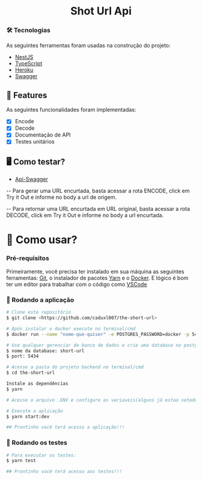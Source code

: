 <h1 align="center">Shot Url Api</h1>

### 🛠 Tecnologias

As seguintes ferramentas foram usadas na construção do projeto:  

- [NestJS](https://nestjs.com/)
- [TypeScript](https://www.typescriptlang.org/) 
- [Heroku](https://www.heroku.com/)
- [Swagger](https://swagger.io/)

## 👀 Features

As seguintes funcionalidades foram implementadas:

- [x] Encode 
- [x] Decode
- [x] Documentação de API
- [x] Testes unitários

## 🖥 Como testar?

- [Api-Swagger](https://theshort-url.herokuapp.com/swagger/)

 -- Para gerar uma URL encurtada, basta acessar a rota ENCODE, click em Try it Out e informe no body a url de origem.
 
 -- Para retornar uma URL encurtada em URL original, basta acessar a rota DECODE, click em Try it Out e informe no body a url encurtada.
 
 <h1>📱 Como usar?</h1>

### Pré-requisitos

Primeiramente, você precisa ter instalado em sua máquina as seguintes ferramentas:
[Git](https://git-scm.com), o instalador de pacotes [Yarn](https://yarnpkg.com/) e o [Docker](https://www.docker.com/). 
E lógico é bom ter um editor para trabalhar com o código como [VSCode](https://code.visualstudio.com/)

### 🎲 Rodando a aplicação

```bash
# Clone este repositório
$ git clone <https://github.com/caduxl007/the-short-url>

# Após instalar o docker execute no terminal/cmd
$ docker run --name "nome-que-quiser" -e POSTGRES_PASSWORD=docker -p 5434:5432 -d postgres

# Use qualquer gerenciar de banco de dados e crie uma database no postgres:
$ nome da database: short-url
$ port: 5434

# Acesse a pasta do projeto backend no terminal/cmd
$ cd the-short-url

Instale as dependências
$ yarn

# Acesse o arquivo .ENV e configure as variaveis(alguns já estao setados por padrão)

# Execute a aplicação
$ yarn start:dev

## Prontinho você terá acesso a aplicação!!!
```

### 🚀 Rodando os testes

```bash
# Para executar os testes:
$ yarn test

## Prontinho você terá acesso aos testes!!! 
```

